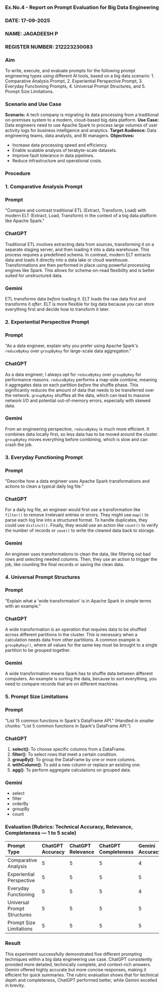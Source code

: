 ### **Ex.No.4 - Report on Prompt Evaluation for Big Data Engineering**
### **DATE:** 17-09-2025
### **NAME:** JAGADEESH P
### **REGISTER NUMBER:** 212223230083

### Aim
To write, execute, and evaluate prompts for the following prompt engineering types using different AI tools, based on a big data scenario: 1. Comparative Analysis Prompt, 2. Experiential Perspective Prompt, 3. Everyday Functioning Prompts, 4. Universal Prompt Structures, and 5. Prompt Size Limitations.

### Scenario and Use Case
**Scenario:** A tech company is migrating its data processing from a traditional on-premises system to a modern, cloud-based big data platform.
**Use Case:** Data engineers need to use Apache Spark to process large volumes of user activity logs for business intelligence and analytics.
**Target Audience:** Data engineering teams, data analysts, and BI managers.
**Objectives:**
*   Increase data processing speed and efficiency.
*   Enable scalable analysis of terabyte-scale datasets.
*   Improve fault tolerance in data pipelines.
*   Reduce infrastructure and operational costs.

### Procedure
### 1. Comparative Analysis Prompt
### Prompt
"Compare and contrast traditional ETL (Extract, Transform, Load) with modern ELT (Extract, Load, Transform) in the context of a big data platform like Apache Spark."
### ChatGPT
Traditional ETL involves extracting data from sources, transforming it on a separate staging server, and then loading it into a data warehouse. This process requires a predefined schema. In contrast, modern ELT extracts data and loads it directly into a data lake or cloud warehouse. Transformations are then performed in place using powerful processing engines like Spark. This allows for schema-on-read flexibility and is better suited for unstructured data.
### Gemini
ETL transforms data *before* loading it. ELT loads the raw data first and transforms it *after*. ELT is more flexible for big data because you can store everything first and decide how to transform it later.

### 2. Experiential Perspective Prompt
### Prompt
"As a data engineer, explain why you prefer using Apache Spark's `reduceByKey` over `groupByKey` for large-scale data aggregation."
### ChatGPT
As a data engineer, I always opt for `reduceByKey` over `groupByKey` for performance reasons. `reduceByKey` performs a map-side combine, meaning it aggregates data on each partition *before* the shuffle phase. This significantly reduces the amount of data that needs to be transferred over the network. `groupByKey` shuffles all the data, which can lead to massive network I/O and potential out-of-memory errors, especially with skewed data.
### Gemini
From an engineering perspective, `reduceByKey` is much more efficient. It combines data locally first, so less data has to be moved around the cluster. `groupByKey` moves everything before combining, which is slow and can crash the job.

### 3. Everyday Functioning Prompt
### Prompt
"Describe how a data engineer uses Apache Spark transformations and actions to clean a typical daily log file."
### ChatGPT
For a daily log file, an engineer would first use a transformation like `filter()` to remove irrelevant entries or errors. They might use `map()` to parse each log line into a structured format. To handle duplicates, they could use `distinct()`. Finally, they would use an action like `count()` to verify the number of records or `save()` to write the cleaned data back to storage.
### Gemini
An engineer uses transformations to clean the data, like filtering out bad rows and selecting needed columns. Then, they use an action to trigger the job, like counting the final records or saving the clean data.

### 4. Universal Prompt Structures
### Prompt
"Explain what a 'wide transformation' is in Apache Spark in simple terms with an example."
### ChatGPT
A wide transformation is an operation that requires data to be shuffled across different partitions in the cluster. This is necessary when a calculation needs data from other partitions. A common example is `groupByKey()`, where all values for the same key must be brought to a single partition to be grouped together.
### Gemini
A wide transformation means Spark has to shuffle data between different computers. An example is sorting the data, because to sort everything, you need to compare records that are on different machines.

### 5. Prompt Size Limitations
### Prompt
"List 15 common functions in Spark's DataFrame API."
(Handled in smaller chunks: "List 5 common functions in Spark's DataFrame API.")
### ChatGPT
1.  **select()**: To choose specific columns from a DataFrame.
2.  **filter()**: To select rows that meet a certain condition.
3.  **groupBy()**: To group the DataFrame by one or more columns.
4.  **withColumn()**: To add a new column or replace an existing one.
5.  **agg()**: To perform aggregate calculations on grouped data.
### Gemini
*   select
*   filter
*   orderBy
*   groupBy
*   count

### Evaluation (Rubrics: Technical Accuracy, Relevance, Completeness — 1 to 5 scale)
| Prompt Type | ChatGPT Accuracy | ChatGPT Relevance | ChatGPT Completeness | Gemini Accuracy | Gemini Relevance | Gemini Completeness |
| :--- | :--- | :--- | :--- | :--- | :--- | :--- |
| Comparative Analysis | 5 | 5 | 5 | 4 | 5 | 3 |
| Experiential Perspective | 5 | 5 | 5 | 5 | 5 | 4 |
| Everyday Functioning | 5 | 5 | 5 | 4 | 5 | 4 |
| Universal Prompt Structures| 5 | 5 | 5 | 5 | 5 | 4 |
| Prompt Size Limitations | 5 | 5 | 5 | 5 | 5 | 3 |

### Result
This experiment successfully demonstrated five different prompting techniques within a big data engineering use case. ChatGPT consistently provided more detailed, technically complete, and context-rich answers. Gemini offered highly accurate but more concise responses, making it efficient for quick summaries. The rubric evaluation shows that for technical depth and completeness, ChatGPT performed better, while Gemini excelled in brevity.
